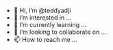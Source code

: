 - 👋 Hi, I’m @teddyadji
- 👀 I’m interested in ...
- 🌱 I’m currently learning ...
- 💞️ I’m looking to collaborate on ...
- 📫 How to reach me ...

<!---
teddyadji/teddyadji is a ✨ special ✨ repository because its `README.md` (this file) appears on your GitHub profile.
You can click the Preview link to take a look at your changes.
--->
